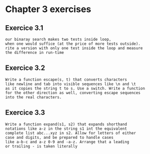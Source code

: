 # Chapter 3 exercises

## Exercice 3.1

    our binaray search makes two tests inside loop,
    when one would suffice (at the price of more tests outside).
    rite a version with only one test inside the loop and measure 
    the difference in run-time

## Exercice 3.2

    Write a function escape(s, t) that converts characters 
    like newline and tab into visible sequences like \n and \t 
    as it copies the string t to s. Use a switch. Write a function
    for the other direction as well, converting escape sequences
    into the real characters.

## Exercice 3.3

    Write a function expand(s1, s2) that expands shorthand 
    notations like a-z in the string s1 int the equivalent 
    complete list abc...xyz in s2. Allow for letters of either
    case and digits, and be prepared to handle cases
    like a-b-c and a-z 0-9 and -a-z. Arrange that a leading 
    or trailing - is taken literally